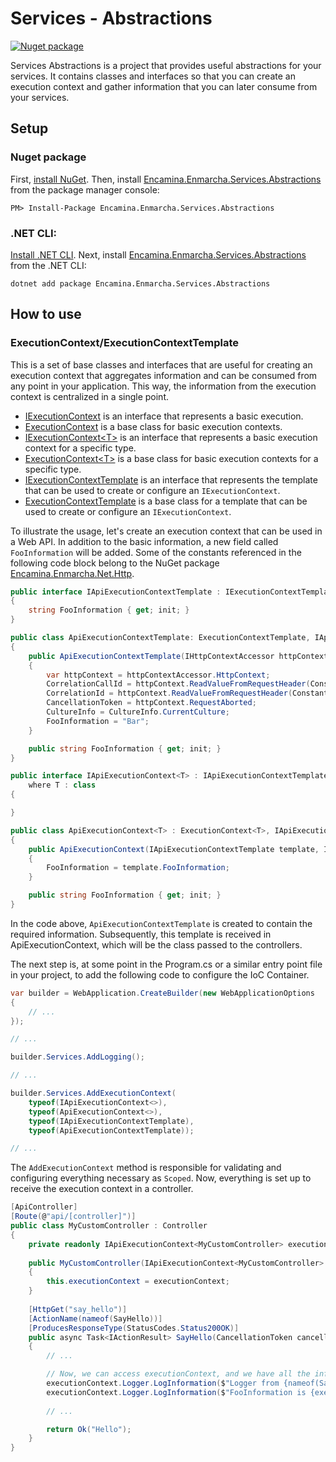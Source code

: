 ﻿# Services - Abstractions

[![Nuget package](https://img.shields.io/nuget/v/Encamina.Enmarcha.Services.Abstractions)](https://www.nuget.org/packages/Encamina.Enmarcha.Services.Abstractions)

Services Abstractions is a project that provides useful abstractions for your services. It contains classes and interfaces so that you can create an execution context and gather information that you can later consume from your services.

## Setup

### Nuget package

First, [install NuGet](http://docs.nuget.org/docs/start-here/installing-nuget). Then, install [Encamina.Enmarcha.Services.Abstractions](https://www.nuget.org/packages/Encamina.Enmarcha.Services.Abstractions) from the package manager console:

    PM> Install-Package Encamina.Enmarcha.Services.Abstractions

### .NET CLI:

[Install .NET CLI](https://learn.microsoft.com/en-us/dotnet/core/tools/). Next, install [Encamina.Enmarcha.Services.Abstractions](https://www.nuget.org/packages/Encamina.Enmarcha.Services.Abstractions) from the .NET CLI:

    dotnet add package Encamina.Enmarcha.Services.Abstractions

## How to use

### ExecutionContext/ExecutionContextTemplate

This is a set of base classes and interfaces that are useful for creating an execution context that aggregates information and can be consumed from any point in your application. This way, the information from the execution context is centralized in a single point.

- [IExecutionContext](./IExecutionContext.cs) is an interface that represents a basic execution.
- [ExecutionContext](./ExecutionContext.cs) is a base class for basic execution contexts.
- [IExecutionContext&lt;T&gt;](./IExecutionContext{T}.cs) is an interface that represents a basic execution context for a specific type.
- [ExecutionContext&lt;T&gt;](./ExecutionContext{T}.cs) is a base class for basic execution contexts for a specific type.
- [IExecutionContextTemplate](./IExecutionContextTemplate.cs) is an interface that represents the template that can be used to create or configure an `IExecutionContext`.
- [ExecutionContextTemplate](./ExecutionContextTemplate.cs) is a base class for a template that can be used to create or configure an `IExecutionContext`.

To illustrate the usage, let's create an execution context that can be used in a Web API. In addition to the basic information, a new field called `FooInformation` will be added. Some of the constants referenced in the following code block belong to the NuGet package [Encamina.Enmarcha.Net.Http](../Encamina.Enmarcha.Net.Http/README.md).

```csharp
public interface IApiExecutionContextTemplate : IExecutionContextTemplate
{
    string FooInformation { get; init; }
}

public class ApiExecutionContextTemplate: ExecutionContextTemplate, IApiExecutionContextTemplate
{
    public ApiExecutionContextTemplate(IHttpContextAccessor httpContextAccessor)
    {
        var httpContext = httpContextAccessor.HttpContext;
        CorrelationCallId = httpContext.ReadValueFromRequestHeader(Constants.HttpHeaders.CorrelationCallId, Guid.NewGuid().ToString());
        CorrelationId = httpContext.ReadValueFromRequestHeader(Constants.HttpHeaders.CorrelationId, httpContext.TraceIdentifier);
        CancellationToken = httpContext.RequestAborted;
        CultureInfo = CultureInfo.CurrentCulture;
        FooInformation = "Bar";
    }

    public string FooInformation { get; init; }
}

public interface IApiExecutionContext<T> : IApiExecutionContextTemplate, IExecutionContext<T>
    where T : class
{

}

public class ApiExecutionContext<T> : ExecutionContext<T>, IApiExecutionContext<T> where T : class
{
    public ApiExecutionContext(IApiExecutionContextTemplate template, ILogger<T> logger) : base(template, logger)
    {
        FooInformation = template.FooInformation;
    }

    public string FooInformation { get; init; }
}
```

In the code above, `ApiExecutionContextTemplate` is created to contain the required information. Subsequently, this template is received in ApiExecutionContext, which will be the class passed to the controllers.

The next step is, at some point in the Program.cs or a similar entry point file in your project, to add the following code to configure the IoC Container.

```csharp
var builder = WebApplication.CreateBuilder(new WebApplicationOptions
{
    // ...
});

// ...

builder.Services.AddLogging();

// ...

builder.Services.AddExecutionContext(
    typeof(IApiExecutionContext<>),
    typeof(ApiExecutionContext<>),
    typeof(IApiExecutionContextTemplate),
    typeof(ApiExecutionContextTemplate));

// ...
```

The `AddExecutionContext` method is responsible for validating and configuring everything necessary as `Scoped`. Now, everything is set up to receive the execution context in a controller.

```csharp
[ApiController]
[Route(@"api/[controller]")]
public class MyCustomController : Controller
{
    private readonly IApiExecutionContext<MyCustomController> executionContext;
    
    public MyCustomController(IApiExecutionContext<MyCustomController> executionContext)
    {
        this.executionContext = executionContext;
    }
   
    [HttpGet("say_hello")]
    [ActionName(nameof(SayHello))]
    [ProducesResponseType(StatusCodes.Status200OK)]
    public async Task<IActionResult> SayHello(CancellationToken cancellationToken)
    {
        // ...

        // Now, we can access executionContext, and we have all the information related to this execution context.
        executionContext.Logger.LogInformation($"Logger from {nameof(SayHello)} method with {executionContext.CorrelationId} and {executionContext.CultureInfo.TwoLetterISOLanguageName}");
        executionContext.Logger.LogInformation($"FooInformation is {executionContext.FooInformation}");
        
        // ...

        return Ok("Hello");
    }
}
```